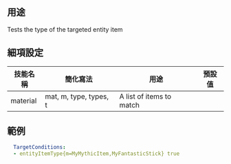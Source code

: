 ## 用途
Tests the type of the targeted entity item


## 細項設定
| 技能名稱 | 簡化寫法| 用途 | 預設值 |
|-----------|-----------|----------------------------------------------------------------------|---------|
| material  | mat, m, type, types, t | A list of items to match   | |


## 範例
```yaml
  TargetConditions:
  - entityItemType{m=MyMythicItem,MyFantasticStick} true
```